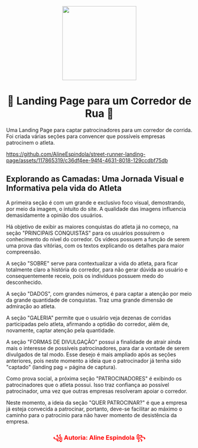 <div align="center">
<img style="width: 200px;" src="https://github.com/AlineEspindola/street-runner-landing-page/assets/117865319/0ed9c55d-f94f-49db-911c-bf0703a7afbd" />
<h1>👟 Landing Page para um Corredor de Rua 🏃</h1>
</div>

Uma Landing Page para captar patrocinadores para um corredor de corrida. Foi criada várias seções para convencer que possíveis empresas patrocinem o atleta.

https://github.com/AlineEspindola/street-runner-landing-page/assets/117865319/c36df4ee-94f4-4631-8018-129ccdbf75db

## Explorando as Camadas: Uma Jornada Visual e Informativa pela vida do Atleta

A primeira seção é com um grande e exclusivo foco visual, demostrando, por meio da imagem, o intuito do site. A qualidade das imagens influencia demasidamente a opinião dos usuários.

Há objetivo de exibir as maiores conquistas do atleta já no começo, na seção "PRINCIPAIS CONQUISTAS" para os usuários possuirem o conhecimento do nível do corredor. Os vídeos possuem a função de serem uma prova das vitórias, com os textos explicando os detalhes para maior compreensão.

A seção "SOBRE" serve para contextualizar a vida do atleta, para ficar totalmente claro a história do corredor, para não gerar dúvida ao usuário e consequentemente receio, pois os indivíduos possuem medo do desconhecido.

A seção "DADOS", com grandes números, é para captar a atenção por meio da grande quantidade de conquistas. Traz uma grande dimensão de admiração ao atleta.

A seção "GALERIA" permite que o usuário veja dezenas de corridas participadas pelo atleta, afirmando a optidão do corredor, além de, novamente, captar atenção pela quantidade.

A seção "FORMAS DE DIVULGAÇÃO" possui a finalidade de atrair ainda mais o interesse de possíveis patrocinadores, para dar a vontade de serem divulgados de tal modo. Esse desejo é mais ampliado após as seções anteriores, pois neste momento a ideia que o patrocinador já tenha sido "captado" (landing pag = página de captura).

Como prova social, a próxima seção "PATROCINADORES" é exibindo os patrocinadores que o atleta possui. Isso traz confiança ao possível patrocinador, uma vez que outras empresas resolveram apoiar o corredor.

Neste momento, a ideia da seção "QUER PATROCINAR?" é que a empresa já esteja convecida a patrocinar, portanto, deve-se facilitar ao máximo o caminho para o patrocinio para não haver momento de desistência da empresa.

<div align="center">
<h3 style="color: red;">꧁ Autoria: Aline Espindola ꧂</h3>
</div>

